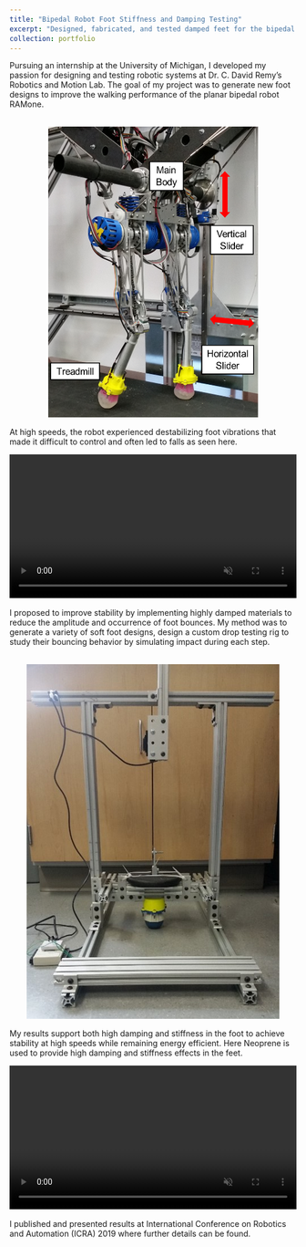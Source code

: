 ```yaml
---
title: "Bipedal Robot Foot Stiffness and Damping Testing"
excerpt: "Designed, fabricated, and tested damped feet for the bipedal robot RAMone to improve walking performance<br/><img src='/images/ramone.jpg'>"
collection: portfolio
---
```


Pursuing an internship at the University of Michigan, I developed my passion for designing and testing robotic systems at Dr. C. David Remy’s Robotics and Motion Lab. The goal of my project was to generate new foot designs to improve the walking performance of the planar bipedal robot RAMone.

<p align="center">
<br/><img src='/images/ramone.png'>
</p>

At high speeds, the robot experienced destabilizing foot vibrations that made it difficult to control and often led to falls as seen here.

<video  style="display:block; width:100%; height:auto;" autoplay muted controls loop="loop">
    <source src="{{ site.baseurl }}/media/sorbothanefoot.mp4" type="video/mp4" />
</video>

<br/>
I proposed to improve stability by implementing highly damped materials to reduce the amplitude and occurrence of foot bounces. My method was to generate a variety of soft foot designs, design a custom drop testing rig to study their bouncing behavior by simulating impact during each step.

<p align="center">
<br/><img src='/images/droptest.jpg'>
</p>

My results support both high damping and stiffness in the foot to achieve stability at high speeds while remaining energy efficient. Here Neoprene is used to provide high damping and stiffness effects in the feet.

<video  style="display:block; width:100%; height:auto;" autoplay muted controls loop="loop">
    <source src="{{ site.baseurl }}/media/neoprenefoot.mp4" type="video/mp4" />
</video>

<br/>
I published and presented results at International Conference on Robotics and Automation (ICRA)
2019 where further details can be found.
